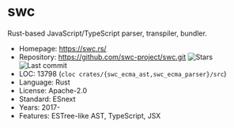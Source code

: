 # swc

Rust-based JavaScript/TypeScript parser, transpiler, bundler.

* Homepage:   https://swc.rs/
* Repository: https://github.com/swc-project/swc.git <span class="shields"><img src="https://img.shields.io/github/stars/swc-project/swc?label=&style=flat-square" alt="Stars" title="Stars"><img src="https://img.shields.io/github/last-commit/swc-project/swc?label=&style=flat-square" alt="Last commit" title="Last commit"></span>
* LOC:        13798 (`cloc crates/{swc_ecma_ast,swc_ecma_parser}/src`)
* Language:   Rust
* License:    Apache-2.0
* Standard:   ESnext
* Years:      2017-
* Features:   ESTree-like AST, TypeScript, JSX
